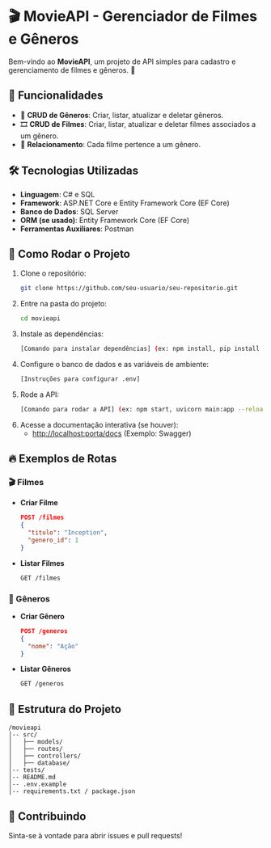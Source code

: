 # 🎬 MovieAPI - Gerenciador de Filmes e Gêneros

Bem-vindo ao **MovieAPI**, um projeto de API simples para cadastro e gerenciamento de filmes e gêneros. 🚀

## 📌 Funcionalidades

- 📌 **CRUD de Gêneros**: Criar, listar, atualizar e deletar gêneros.
- 🎞️ **CRUD de Filmes**: Criar, listar, atualizar e deletar filmes associados a um gênero.
- 🔗 **Relacionamento**: Cada filme pertence a um gênero.

## 🛠️ Tecnologias Utilizadas

- **Linguagem**: C# e SQL
- **Framework**: ASP.NET Core e Entity Framework Core (EF Core)
- **Banco de Dados**: SQL Server
- **ORM (se usado)**: Entity Framework Core (EF Core)
- **Ferramentas Auxiliares**: Postman

## 🚀 Como Rodar o Projeto

1. Clone o repositório:
   ```sh
   git clone https://github.com/seu-usuario/seu-repositorio.git
   ```
2. Entre na pasta do projeto:
   ```sh
   cd movieapi
   ```
3. Instale as dependências:
   ```sh
   [Comando para instalar dependências] (ex: npm install, pip install -r requirements.txt)
   ```
4. Configure o banco de dados e as variáveis de ambiente:
   ```sh
   [Instruções para configurar .env]
   ```
5. Rode a API:
   ```sh
   [Comando para rodar a API] (ex: npm start, uvicorn main:app --reload)
   ```
6. Acesse a documentação interativa (se houver):
   - [http://localhost:porta/docs](http://localhost:porta/docs) (Exemplo: Swagger)

## 🔥 Exemplos de Rotas

### 🎬 Filmes

- **Criar Filme**
  ```json
  POST /filmes
  {
    "titulo": "Inception",
    "genero_id": 1
  }
  ```

- **Listar Filmes**
  ```sh
  GET /filmes
  ```

### 📌 Gêneros

- **Criar Gênero**
  ```json
  POST /generos
  {
    "nome": "Ação"
  }
  ```

- **Listar Gêneros**
  ```sh
  GET /generos
  ```

## 📄 Estrutura do Projeto

```
/movieapi
│-- src/
│   ├── models/
│   ├── routes/
│   ├── controllers/
│   ├── database/
│-- tests/
│-- README.md
│-- .env.example
│-- requirements.txt / package.json
```

## 🤝 Contribuindo

Sinta-se à vontade para abrir issues e pull requests!
